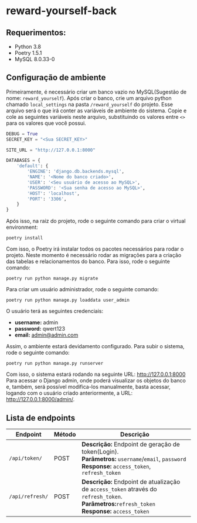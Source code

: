 # reward-yourself-back
## Requerimentos:

* Python 3.8
* Poetry 1.5.1
* MySQL 8.0.33-0

## Configuração de ambiente

Primeiramente, é necessário criar um banco vazio no MySQL(Sugestão de nome: `reward_yourself`). 
Após criar o banco, crie um arquivo python chamado `local_settings` na pasta `/reward_yourself` do projeto.
Esse arquivo será o que irá conter as variáveis de ambiente do sistema. Copie e cole as seguintes variáveis neste arquivo, substituindo os valores entre `<>` para os valores que você possui.
```python
DEBUG = True
SECRET_KEY = "<Sua SECRET_KEY>"

SITE_URL = "http://127.0.0.1:8000"

DATABASES = {
    'default': {
        'ENGINE': 'django.db.backends.mysql',
        'NAME': '<Nome do banco criado>',
        'USER': '<Seu usuário de acesso ao MySQL>',
        'PASSWORD': '<Sua senha de acesso ao MySQL>',
        'HOST': 'localhost',
        'PORT': '3306',
    }
}
```
Após isso, na raiz do projeto, rode o seguinte comando para criar o virtual environment:
```shell
poetry install
```
Com isso, o Poetry irá instalar todos os pacotes necessários para rodar o projeto. Neste momento é necessário rodar as migrações para a criação das tabelas e relacionamentos do banco. Para isso, rode o seguinte comando:
```shell
poetry run python manage.py migrate
```
Para criar um usuário administrador, rode o seguinte comando:
```shell
poetry run python manage.py loaddata user_admin
```
O usuário terá as seguintes credenciais:
* **username:** admin
* **password:** qwert123
* **email:** admin@admin.com

Assim, o ambiente estará devidamento configurado. Para subir o sistema, rode o seguinte comando:
```shell
poetry run python manage.py runserver
```
Com isso, o sistema estará rodando na seguinte URL: http://127.0.0.1:8000 \
Para acessar o Django admin, onde poderá visualizar os objetos do banco e, também, será possível modifica-los manualmente, basta acessar, logando com o usuário criado anteriormente, a URL: http://127.0.0.1:8000/admin/.

## Lista de endpoints

| Endpoint        | Método | Descrição                                                                                                                                                |
|-----------------|--------|----------------------------------------------------------------------------------------------------------------------------------------------------------|
| `/api/token/`   | POST   | **Descrição:** Endpoint de geração de token(Login).<br/>**Parâmetros:** `username`/`email`, `password`<br/>**Response:** `access_token`, `refresh_token` |
| `/api/refresh/` | POST   | **Descrição:** Endpoint de atualização de `access_token` através do `refresh_token`.<br/>**Parâmetros:**`refresh_token`<br/>**Response:** `access_token` |
